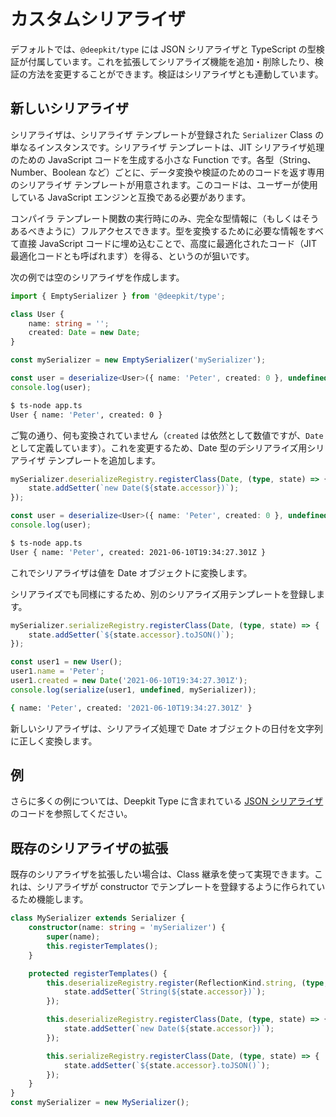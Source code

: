 # カスタムシリアライザ

デフォルトでは、`@deepkit/type` には JSON シリアライザと TypeScript の型検証が付属しています。これを拡張してシリアライズ機能を追加・削除したり、検証の方法を変更することができます。検証はシリアライザとも連動しています。

## 新しいシリアライザ

シリアライザは、シリアライザ テンプレートが登録された `Serializer` Class の単なるインスタンスです。シリアライザ テンプレートは、JIT シリアライザ処理のための JavaScript コードを生成する小さな Function です。各型（String、Number、Boolean など）ごとに、データ変換や検証のためのコードを返す専用のシリアライザ テンプレートが用意されます。このコードは、ユーザーが使用している JavaScript エンジンと互換である必要があります。

コンパイラ テンプレート関数の実行時にのみ、完全な型情報に（もしくはそうあるべきように）フルアクセスできます。型を変換するために必要な情報をすべて直接 JavaScript コードに埋め込むことで、高度に最適化されたコード（JIT 最適化コードとも呼ばれます）を得る、というのが狙いです。

次の例では空のシリアライザを作成します。

```typescript
import { EmptySerializer } from '@deepkit/type';

class User {
    name: string = '';
    created: Date = new Date;
}

const mySerializer = new EmptySerializer('mySerializer');

const user = deserialize<User>({ name: 'Peter', created: 0 }, undefined, mySerializer);
console.log(user);
```

```sh
$ ts-node app.ts
User { name: 'Peter', created: 0 }
```

ご覧の通り、何も変換されていません（`created` は依然として数値ですが、`Date` として定義しています）。これを変更するため、Date 型のデシリアライズ用シリアライザ テンプレートを追加します。

```typescript
mySerializer.deserializeRegistry.registerClass(Date, (type, state) => {
    state.addSetter(`new Date(${state.accessor})`);
});

const user = deserialize<User>({ name: 'Peter', created: 0 }, undefined, mySerializer);
console.log(user);
```

```sh
$ ts-node app.ts
User { name: 'Peter', created: 2021-06-10T19:34:27.301Z }
```

これでシリアライザは値を Date オブジェクトに変換します。

シリアライズでも同様にするため、別のシリアライズ用テンプレートを登録します。

```typescript
mySerializer.serializeRegistry.registerClass(Date, (type, state) => {
    state.addSetter(`${state.accessor}.toJSON()`);
});

const user1 = new User();
user1.name = 'Peter';
user1.created = new Date('2021-06-10T19:34:27.301Z');
console.log(serialize(user1, undefined, mySerializer));
```

```sh
{ name: 'Peter', created: '2021-06-10T19:34:27.301Z' }
```

新しいシリアライザは、シリアライズ処理で Date オブジェクトの日付を文字列に正しく変換します。

## 例

さらに多くの例については、Deepkit Type に含まれている [JSON シリアライザ](https://github.com/deepkit/deepkit-framework/blob/master/packages/type/src/serializer.ts#L1688) のコードを参照してください。

## 既存のシリアライザの拡張

既存のシリアライザを拡張したい場合は、Class 継承を使って実現できます。これは、シリアライザが constructor でテンプレートを登録するように作られているため機能します。

```typescript
class MySerializer extends Serializer {
    constructor(name: string = 'mySerializer') {
        super(name);
        this.registerTemplates();
    }

    protected registerTemplates() {
        this.deserializeRegistry.register(ReflectionKind.string, (type, state) => {
            state.addSetter(`String(${state.accessor})`);
        });

        this.deserializeRegistry.registerClass(Date, (type, state) => {
            state.addSetter(`new Date(${state.accessor})`);
        });

        this.serializeRegistry.registerClass(Date, (type, state) => {
            state.addSetter(`${state.accessor}.toJSON()`);
        });
    }
}
const mySerializer = new MySerializer();
```